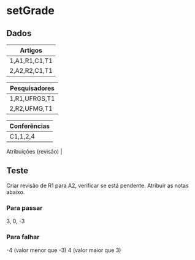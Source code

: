 # setGrade

## Dados

Artigos |
--- |
1,A1,R1,C1,T1 |
2,A2,R2,C1,T1 |

Pesquisadores |
--- |
1,R1,UFRGS,T1 |
2,R2,UFMG,T1 |

Conferências |
--- |
C1,1,2,4 |

Atribuições (revisão) |

## Teste

Criar revisão de R1 para A2, verificar se está pendente. Atribuir as notas abaixo.

### Para passar

3, 0, -3

### Para falhar

-4 (valor menor que -3)
4 (valor maior que 3)
